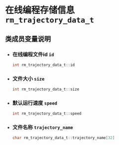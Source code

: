 # 在线编程存储信息`rm_trajectory_data_t`

## 类成员变量说明

- ### 在线编程文件id `id`

    ```C  
    int rm_trajectory_data_t::id
    ```

- ### 文件大小 `size`

    ```C  
    int rm_trajectory_data_t::size
    ```

- ### 默认运行速度 `speed`

    ```C  
    int rm_trajectory_data_t::speed
    ```

- ### 文件名称 `trajectory_name`

    ```C  
    char rm_trajectory_data_t::trajectory_name[32]
    ```
